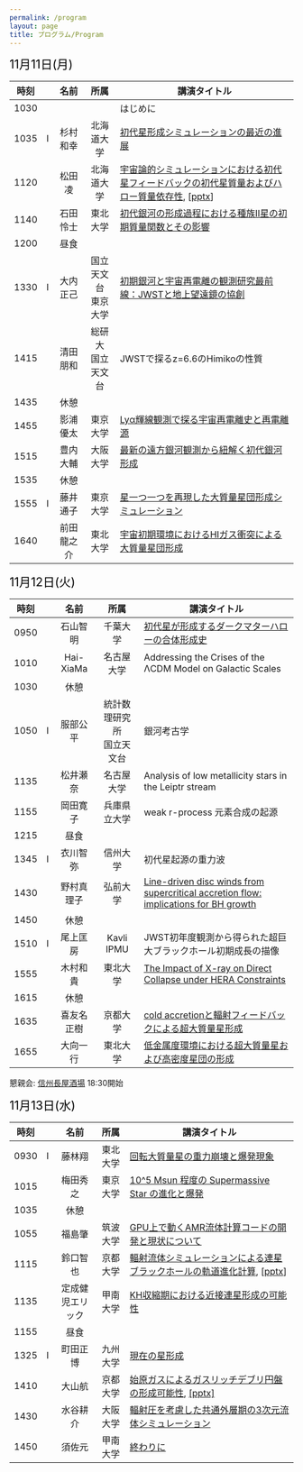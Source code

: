 ```yaml
---
permalink: /program
layout: page
title: プログラム/Program
---
```



<span style="font-size: 150%; color: black;">11月11日(月)</span>

| 時刻||名前|所属|講演タイトル|
|:-:|:-:|:------:|:-----:|----|
|1030||  || はじめに|
|1035|I|杉村和幸|北海道大学|[初代星形成シミュレーションの最近の進展](https://fukushimahj.github.io/FSFG2024/pdfs/sugimura.pdf)|
|1120||松田凌|北海道大学|[宇宙論的シミュレーションにおける初代星フィードバックの初代星質量およびハロー質量依存性](https://fukushimahj.github.io/FSFG2024/pdfs/matsuda.pdf), [[pptx](https://fukushimahj.github.io/FSFG2024/pdfs/matsuda.pptx)]|
|1140||石田怜士|東北大学|[初代銀河の形成過程における種族II星の初期質量関数とその影響](https://fukushimahj.github.io/FSFG2024/pdfs/reishi_ishida.pdf)|
|1200||昼食|||
|1330|I|大内正己|国立天文台<br>東京大学|[初期銀河と宇宙再電離の観測研究最前線：JWSTと地上望遠鏡の協創](https://fukushimahj.github.io/FSFG2024/pdfs/ouchi_20241113_ShinshuFirstStarGalaxy.pdf)|
|1415||清田朋和|総研大<br>国立天文台|JWSTで探るz=6.6のHimikoの性質|
|1435||休憩|||
|1455||影浦優太|東京大学|[Lyα輝線観測で探る宇宙再電離史と再電離源](https://fukushimahj.github.io/FSFG2024/pdfs/FSG_Kageura_241111.pdf)|
|1515||豊内大輔|大阪大学|[最新の遠方銀河観測から紐解く初代銀河形成](https://fukushimahj.github.io/FSFG2024/pdfs/D_toyouchi.pdf)|
|1535||休憩|||
|1555|I|藤井通子|東京大学|[星一つ一つを再現した大質量星団形成シミュレーション](https://fukushimahj.github.io/FSFG2024/pdfs/First_star_first_galaxy_workshop2024_fujiiM.pdf)|
|1640||前田龍之介|東北大学|[宇宙初期環境におけるHIガス衝突による大質量星団形成](https://fukushimahj.github.io/FSFG2024/pdfs/FSFG_2024_ryunosuke_maeda.pdf)|



<span style="font-size: 150%; color: black;">11月12日(火)</span>


| 時刻||名前|所属|講演タイトル|
|:-:|:-:|:------:|:-----:|----|
|0950||石山智明|千葉大学|[初代星が形成するダークマターハローの合体形成史](https://fukushimahj.github.io/FSFG2024/pdfs/ishiyama.pdf)|
|1010||Hai-XiaMa|名古屋大学|Addressing the Crises of the ΛCDM Model on Galactic Scales|
|1030||休憩|||
|1050|I|服部公平|統計数理研究所<br>国立天文台|銀河考古学|
|1135||松井瀬奈|名古屋大学|Analysis of low metallicity stars in the Leiptr stream|
|1155||岡田寛子|兵庫県立大学|weak r-process 元素合成の起源|
|1215||昼食|||
|1345|I|衣川智弥|信州大学|初代星起源の重力波|
|1430||野村真理子|弘前大学|[Line-driven disc winds from supercritical accretion flow: implications for BH growth](https://fukushimahj.github.io/FSFG2024/pdfs/firststar_nomura.pdf)|
|1450||休憩|||
|1510|I|尾上匡房|Kavli IPMU|JWST初年度観測から得られた超巨大ブラックホール初期成長の描像|
|1555||木村和貴|東北大学|[The Impact of X-ray on Direct Collapse under HERA Constraints](https://fukushimahj.github.io/FSFG2024/pdfs/kimura.pdf)|
|1615||休憩|||
|1635||喜友名正樹|京都大学|[cold accretionと輻射フィードバックによる超大質量星形成](https://fukushimahj.github.io/FSFG2024/pdfs/Masaki_Kiyuna.pdf)|
|1655||大向一行|東北大学|[低金属度環境における超大質量星および高密度星団の形成](https://fukushimahj.github.io/FSFG2024/pdfs/omukai.pdf)|

懇親会: [信州長屋酒場](https://marutomisuisan.jpn.com/nagaya-shinsyu/) 18:30開始




<span style="font-size: 150%; color: black;">11月13日(水)</span>


| 時刻||名前|所属|講演タイトル|
|:-:|:-:|:------:|:-----:|----|
|0930|I|藤林翔|東北大学|[回転大質量星の重力崩壊と爆発現象](https://fukushimahj.github.io/FSFG2024/pdfs/FSFG2024_Fujibayashi20241113.pdf)|
|1015||梅田秀之|東京大学|[10^5 Msun 程度の Supermassive Star の進化と爆発](https://fukushimahj.github.io/FSFG2024/pdfs/Umeda.pdf)|
|1035||休憩|||
|1055||福島肇|筑波大学|[GPU上で動くAMR流体計算コードの開発と現状について](https://fukushimahj.github.io/FSFG2024/pdfs/FSFG2024_Fukushima.pdf)|
|1115||鈴口智也|京都大学|[輻射流体シミュレーションによる連星ブラックホールの軌道進化計算](https://fukushimahj.github.io/FSFG2024/pdfs/suzuguchi.pdf), [[pptx](https://fukushimahj.github.io/FSFG2024/pdfs/suzuguchi.pptx)]|
|1135||定成健児エリック|甲南大学|[KH収縮期における近接連星形成の可能性](https://fukushimahj.github.io/FSFG2024/pdfs/Sadanari_2024_11.pdf)|
|1155||昼食|||
|1325|I|町田正博|九州大学|[現在の星形成](https://fukushimahj.github.io/FSFG2024/pdfs/Masahiro_Machida.pdf)|
|1410||大山航|京都大学|[始原ガスによるガスリッチデブリ円盤の形成可能性](https://fukushimahj.github.io/FSFG2024/pdfs/Oyama_FSFG2024.pdf), [[pptx]](https://fukushimahj.github.io/FSFG2024/pdfs/Oyama_FSFG2024.pptx)|
|1430||水谷耕介 |大阪大学|[輻射圧を考慮した共通外層期の3次元流体シミュレーション](https://fukushimahj.github.io/FSFG2024/pdfs/20241113_FSFG_Mizutani.pdf)|
|1450||須佐元|甲南大学| [終わりに](https://fukushimahj.github.io/FSFG2024/pdfs/susa.pdf)|


